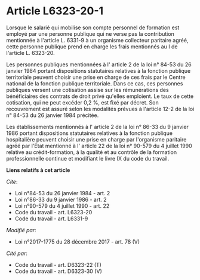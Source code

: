 # Article L6323-20-1

Lorsque le salarié qui mobilise son compte personnel de formation est employé par une personne publique qui ne verse pas la
contribution mentionnée à l'article L. 6331-9 à un organisme collecteur paritaire agréé, cette personne publique prend en
charge les frais mentionnés au I de l'article L. 6323-20.

Les personnes publiques mentionnées à l'
article 2 de la loi n° 84-53 du 26 janvier 1984 
portant dispositions statutaires relatives à la fonction publique territoriale peuvent choisir une prise en charge de ces
frais par le Centre national de la fonction publique territoriale. Dans ce cas, ces personnes publiques versent une
cotisation assise sur les rémunérations des bénéficiaires des contrats de droit privé qu'elles emploient. Le taux de cette
cotisation, qui ne peut excéder 0,2 %, est fixé par décret. Son recouvrement est assuré selon les modalités prévues à
l'article 12-2 de la loi n° 84-53 du 26 janvier 1984 précitée.

Les établissements mentionnés à l'
article 2 de la loi n° 86-33 du 9 janvier 1986 
portant dispositions statutaires relatives à la fonction publique hospitalière peuvent choisir une prise en charge par
l'organisme paritaire agréé par l'Etat mentionné à l'
article 22 de la loi n° 90-579 du 4 juillet 1990 
relative au crédit-formation, à la qualité et au contrôle de la formation professionnelle continue et modifiant le livre IX
du code du travail.

**Liens relatifs à cet article**

_Cite_:

  - Loi n°84-53 du 26 janvier 1984 - art. 2
  - Loi n°86-33 du 9 janvier 1986 - art. 2
  - Loi n°90-579 du 4 juillet 1990 - art. 22
  - Code du travail - art. L6323-20
  - Code du travail - art. L6331-9

_Modifié par_:

  - Loi n°2017-1775 du 28 décembre 2017 - art. 78 (V)

_Cité par_:

  - Code du travail - art. D6323-22 (T)
  - Code du travail - art. D6323-30 (V)
